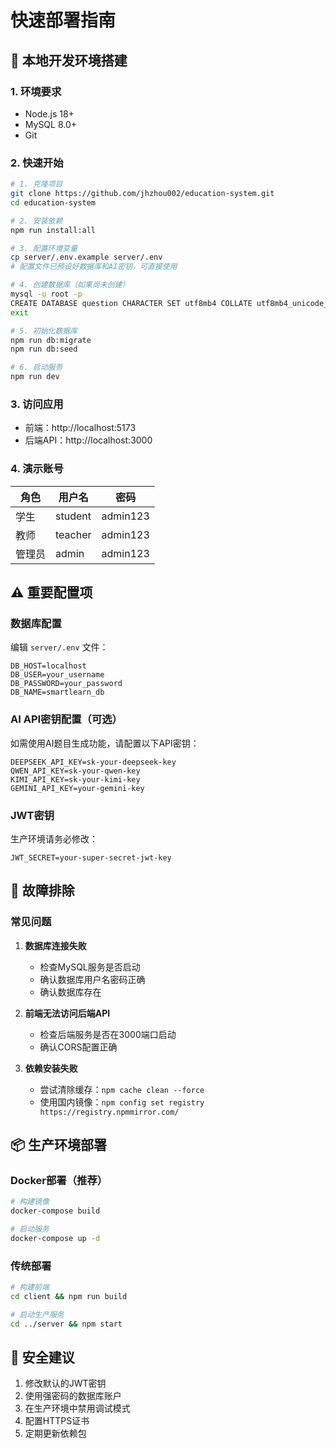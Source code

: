 # 快速部署指南

## 🚀 本地开发环境搭建

### 1. 环境要求
- Node.js 18+
- MySQL 8.0+
- Git

### 2. 快速开始

```bash
# 1. 克隆项目
git clone https://github.com/jhzhou002/education-system.git
cd education-system

# 2. 安装依赖
npm run install:all

# 3. 配置环境变量
cp server/.env.example server/.env
# 配置文件已预设好数据库和AI密钥，可直接使用

# 4. 创建数据库（如果尚未创建）
mysql -u root -p
CREATE DATABASE question CHARACTER SET utf8mb4 COLLATE utf8mb4_unicode_ci;
exit

# 5. 初始化数据库
npm run db:migrate
npm run db:seed

# 6. 启动服务
npm run dev
```

### 3. 访问应用
- 前端：http://localhost:5173
- 后端API：http://localhost:3000

### 4. 演示账号
| 角色 | 用户名 | 密码 |
|-----|--------|------|
| 学生 | student | admin123 |
| 教师 | teacher | admin123 |
| 管理员 | admin | admin123 |

## ⚠️ 重要配置项

### 数据库配置
编辑 `server/.env` 文件：
```env
DB_HOST=localhost
DB_USER=your_username
DB_PASSWORD=your_password
DB_NAME=smartlearn_db
```

### AI API密钥配置（可选）
如需使用AI题目生成功能，请配置以下API密钥：
```env
DEEPSEEK_API_KEY=sk-your-deepseek-key
QWEN_API_KEY=sk-your-qwen-key
KIMI_API_KEY=sk-your-kimi-key
GEMINI_API_KEY=your-gemini-key
```

### JWT密钥
生产环境请务必修改：
```env
JWT_SECRET=your-super-secret-jwt-key
```

## 🔧 故障排除

### 常见问题

1. **数据库连接失败**
   - 检查MySQL服务是否启动
   - 确认数据库用户名密码正确
   - 确认数据库存在

2. **前端无法访问后端API**
   - 检查后端服务是否在3000端口启动
   - 确认CORS配置正确

3. **依赖安装失败**
   - 尝试清除缓存：`npm cache clean --force`
   - 使用国内镜像：`npm config set registry https://registry.npmmirror.com/`

## 📦 生产环境部署

### Docker部署（推荐）
```bash
# 构建镜像
docker-compose build

# 启动服务
docker-compose up -d
```

### 传统部署
```bash
# 构建前端
cd client && npm run build

# 启动生产服务
cd ../server && npm start
```

## 🔐 安全建议

1. 修改默认的JWT密钥
2. 使用强密码的数据库账户
3. 在生产环境中禁用调试模式
4. 配置HTTPS证书
5. 定期更新依赖包